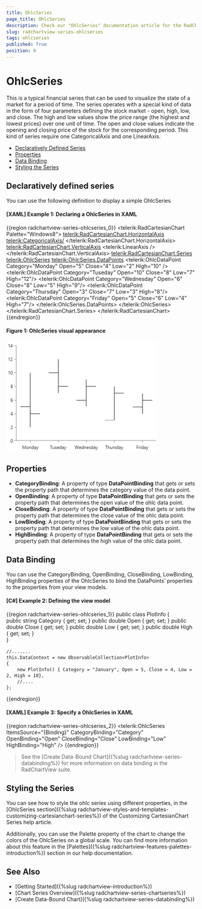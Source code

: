 ```yaml
---
title: OhlcSeries
page_title: OhlcSeries
description: Check our "OhlcSeries" documentation article for the RadChartView WPF control.
slug: radchartview-series-ohlcseries
tags: ohlcseries
published: True
position: 0
---
```

# OhlcSeries

This is a typical financial series that can be used to visualize the state of a market for a period of time. The series operates with a special kind of data in the form of four parameters defining the stock market - open, high, low, and close. The high and low values show the price range (the highest and lowest prices) over one unit of time. The open and close values indicate the opening and closing price of the stock for the corresponding period. This kind of series require one CategoricalAxis and one LinearAxis.

* [Declaratively Defined Series](#declaratively-defined-series)
* [Properties](#properties)
* [Data Binding](#data-binding)
* [Styling the Series](#styling-the-series)

## Declaratively defined series

You can use the following definition to display a simple OhlcSeries

#### __[XAML] Example 1: Declaring a OhlcSeries in XAML__
{{region radchartview-series-ohlcseries_0}}
	<telerik:RadCartesianChart Palette="Windows8">
	<telerik:RadCartesianChart.HorizontalAxis>
		<telerik:CategoricalAxis/>
	</telerik:RadCartesianChart.HorizontalAxis>
	<telerik:RadCartesianChart.VerticalAxis>
		<telerik:LinearAxis />
	</telerik:RadCartesianChart.VerticalAxis>
	<telerik:RadCartesianChart.Series>
		<telerik:OhlcSeries>
			<telerik:OhlcSeries.DataPoints>
				<telerik:OhlcDataPoint Category="Monday" Open="5" Close="4" Low="2" High="10" />
				<telerik:OhlcDataPoint Category="Tuseday" Open="10" Close="8" Low="7" High="12"/>
				<telerik:OhlcDataPoint Category="Wednesday" Open="6" Close="8" Low="5" High="9"/>
				<telerik:OhlcDataPoint Category="Thursday" Open="3" Close="7" Low="3" High="8"/>
				<telerik:OhlcDataPoint Category="Friday" Open="5" Close="6" Low="4" High="7"/>
			</telerik:OhlcSeries.DataPoints>
		</telerik:OhlcSeries>
	</telerik:RadCartesianChart.Series>
	</telerik:RadCartesianChart>
{{endregion}}

#### __Figure 1: OhlcSeries visual appearance__
![radchartview-series-ohlcseries](images/radchartview-series-ohlcseries.png)

## Properties

* __CategoryBinding__: A property of type __DataPointBinding__ that gets or sets the property path that determines the category value of the data point.
* __OpenBinding__: A property of type __DataPointBinding__ that gets or sets the property path that determines the open value of the ohlc data point.
* __CloseBinding__: A property of type __DataPointBinding__ that gets or sets the property path that determines the close value of the ohlc data point.
* __LowBinding__: A property of type __DataPointBinding__ that gets or sets the property path that determines the low value of the ohlc data point.
* __HighBinding__: A property of type __DataPointBinding__ that gets or sets the property path that determines the high value of the ohlc data point.

## Data Binding

You can use the CategoryBinding, OpenBinding, CloseBinding, LowBinding, HighBinding properties of the OhlcSeries to bind the DataPoints’ properties to the properties from your view models.

#### __[C#] Example 2: Defining the view model__

{{region radchartview-series-ohlcseries_1}}
	public class PlotInfo
    {	
        public string Category { get; set; }
        public double Open { get; set; }
		public double Close { get; set; }
		public double Low { get; set; }
		public double High { get; set; }		
    }

	//.......
	this.DataContext = new ObservableCollection<PlotInfo>
	{
		new PlotInfo() { Category = "January", Open = 5, Close = 4, Low = 2, High = 10},
		//....
	};
{{endregion}}	

#### __[XAML] Example 3: Specify a OhlcSeries in XAML__
{{region radchartview-series-ohlcseries_2}}	
	<telerik:OhlcSeries ItemsSource="{Binding}" CategoryBinding="Category" OpenBinding="Open" CloseBinding="Close" LowBinding="Low" HighBinding="High" />
{{endregion}}

>See the [Create Data-Bound Chart]({%slug radchartview-series-databinding%}) for more information on data binding in the RadChartView suite.

## Styling the Series

You can see how to style the ohlc series using different properties, in the [OhlcSeries section]({%slug radchartview-styles-and-templates-customizing-cartesianchart-series%}) of the Customizing CartesianChart Series help article.

Additionally, you can use the Palette property of the chart to change the colors of the OhlcSeries on a global scale. You can find more information about this feature in the [Palettes]({%slug radchartview-features-palettes-introduction%}) section in our help documentation.

## See Also
 * [Getting Started]({%slug radchartview-introduction%})
 * [Chart Series Overview]({%slug radchartview-series-chartseries%})
 * [Create Data-Bound Chart]({%slug radchartview-series-databinding%})
